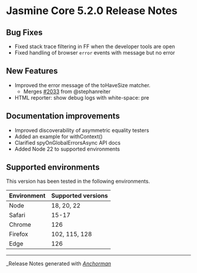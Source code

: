# Jasmine Core 5.2.0 Release Notes

## Bug Fixes

* Fixed stack trace filtering in FF when the developer tools are open
* Fixed handling of browser `error` events with message but no error

## New Features

* Improved the error message of the toHaveSize matcher.
  * Merges [#2033](https://github.com/jasmine/jasmine/pull/2033) from @stephanreiter
* HTML reporter: show debug logs with white-space: pre

## Documentation improvements

* Improved discoverability of asymmetric equality testers
* Added an example for withContext()
* Clarified spyOnGlobalErrorsAsync API docs
* Added Node 22 to supported environments

## Supported environments

This version has been tested in the following environments.

| Environment       | Supported versions |
|-------------------|--------------------|
| Node              | 18, 20, 22         |
| Safari            | 15-17              |
| Chrome            | 126                |
| Firefox           | 102, 115, 128      |
| Edge              | 126                |

------

_Release Notes generated with _[Anchorman](http://github.com/infews/anchorman)_
